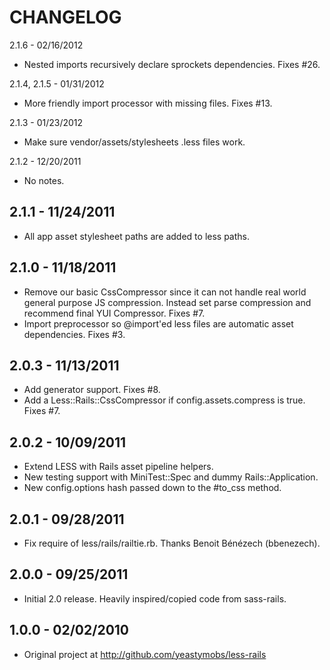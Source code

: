 CHANGELOG
=========

2.1.6 - 02/16/2012

* Nested imports recursively declare sprockets dependencies. Fixes #26.


2.1.4, 2.1.5 - 01/31/2012

* More friendly import processor with missing files. Fixes #13.


2.1.3 - 01/23/2012

* Make sure vendor/assets/stylesheets .less files work.


2.1.2 - 12/20/2011

* No notes.


2.1.1 - 11/24/2011
------------------

* All app asset stylesheet paths are added to less paths.


2.1.0 - 11/18/2011
------------------
* Remove our basic CssCompressor since it can not handle real world general purpose JS
  compression. Instead set parse compression and recommend final YUI Compressor. Fixes #7.
* Import preprocessor so @import'ed less files are automatic asset dependencies. Fixes #3.


2.0.3 - 11/13/2011
------------------
* Add generator support. Fixes #8.
* Add a Less::Rails::CssCompressor if config.assets.compress is true. Fixes #7.


2.0.2 - 10/09/2011
------------------
* Extend LESS with Rails asset pipeline helpers.
* New testing support with MiniTest::Spec and dummy Rails::Application.
* New config.options hash passed down to the #to_css method.


2.0.1 - 09/28/2011
------------------

* Fix require of less/rails/railtie.rb. Thanks Benoit Bénézech (bbenezech).


2.0.0 - 09/25/2011
------------------

* Initial 2.0 release. Heavily inspired/copied code from sass-rails.


1.0.0 - 02/02/2010
------------------

* Original project at http://github.com/yeastymobs/less-rails
